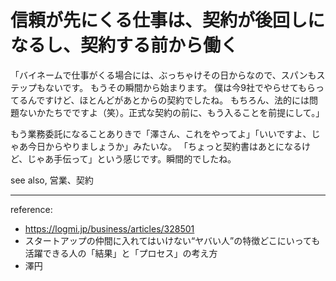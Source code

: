 # 信頼が先にくる仕事は、契約が後回しになるし、契約する前から働く
「バイネームで仕事がくる場合には、ぶっちゃけその日からなので、スパンもステップもないです。
もうその瞬間から始まります。
僕は今9社でやらせてもらってるんですけど、ほとんどがあとからの契約でしたね。
もちろん、法的には問題ないかたちでですよ（笑）。正式な契約の前に、もう入ることを前提にして。」

もう業務委託になることありきで「澤さん、これをやってよ」「いいですよ、じゃあ今日からやりましょうか」みたいな。
「ちょっと契約書はあとになるけど、じゃあ手伝って」という感じです。瞬間的でしたね。

see also, 営業、契約

---
reference:
- https://logmi.jp/business/articles/328501
- スタートアップの仲間に入れてはいけない“ヤバい人”の特徴どこにいっても活躍できる人の「結果」と「プロセス」の考え方
- 澤円




